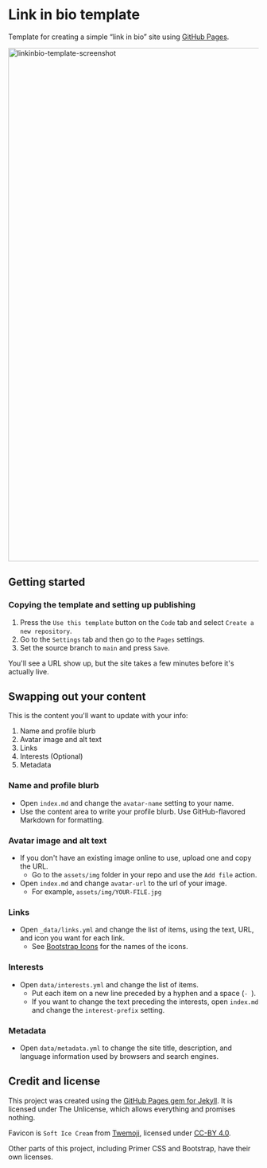 # Link in bio template
Template for creating a simple “link in bio” site using [GitHub Pages](https://pages.github.com/).

<img width="1032" alt="linkinbio-template-screenshot" src="https://user-images.githubusercontent.com/5177337/227823745-ffb6acf3-fd3d-422f-b118-58ec50a72143.png">

## Getting started

### Copying the template and setting up publishing
1. Press the `Use this template` button on the `Code` tab and select `Create a new repository`.
1. Go to the `Settings` tab and then go to the `Pages` settings.
1. Set the source branch to `main` and press `Save`.

You'll see a URL show up, but the site takes a few minutes before it's actually live.

## Swapping out your content

This is the content you'll want to update with your info:

1. Name and profile blurb
1. Avatar image and alt text
1. Links
1. Interests (Optional)
1. Metadata

### Name and profile blurb

- Open `index.md` and change the `avatar-name` setting to your name.
- Use the content area to write your profile blurb. Use GitHub-flavored Markdown for formatting.

### Avatar image and alt text

- If you don't have an existing image online to use, upload one and copy the URL.
  - Go to the `assets/img` folder in your repo and use the `Add file` action.
- Open `index.md` and change `avatar-url` to the url of your image.
  - For example, `assets/img/YOUR-FILE.jpg`
  
### Links

- Open `_data/links.yml` and change the list of items, using the text, URL, and icon you want for each link.
  - See [Bootstrap Icons](https://icons.getbootstrap.com/) for the names of the icons.
  
### Interests

- Open `data/interests.yml` and change the list of items.
  - Put each item on a new line preceded by a hyphen and a space (`- `).
  - If you want to change the text preceding the interests, open `index.md` and change the `interest-prefix` setting.

### Metadata

- Open `data/metadata.yml` to change the site title, description, and language information used by browsers and search engines.

## Credit and license
This project was created using the [GitHub Pages gem for Jekyll](https://github.com/github/pages-gem). It is licensed under The Unlicense, which allows everything and promises nothing.

Favicon is `Soft Ice Cream` from [Twemoji](https://twemoji.twitter.com/), licensed under [CC-BY 4.0](https://creativecommons.org/licenses/by/4.0/).

Other parts of this project, including Primer CSS and Bootstrap, have their own licenses.
